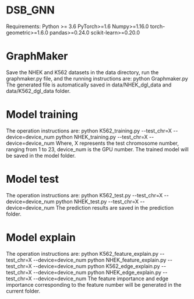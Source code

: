 # DSB_GNN
Requirements:
  Python >= 3.6
  PyTorch>=1.6
  Numpy>=1.16.0
  torch-geometric>=1.6.0
  pandas>=0.24.0
  scikit-learn>=0.20.0

# GraphMaker
Save the NHEK and K562 datasets in the data directory, run the graphmaker.py file, and the running instructions are:
  python Graphmaker.py
The generated file is automatically saved in data/NHEK_dgl_data and data/K562_dgl_data folder.

# Model training
The operation instructions are:
  python K562_training.py --test_chr=X --device=device_num
  python NHEK_training.py --test_chr=X --device=device_num
Where, X represents the test chromosome number, ranging from 1 to 23, device_num is the GPU number. The trained model will be saved in the model folder.

# Model test
The operation instructions are:
  python K562_test.py --test_chr=X --device=device_num
  python NHEK_test.py --test_chr=X --device=device_num
The prediction results are saved in the prediction folder.

# Model explain
The operation instructions are:
  python K562_feature_explain.py --test_chr=X --device=device_num
  python NHEK_feature_explain.py --test_chr=X --device=device_num
  python K562_edge_explain.py --test_chr=X --device=device_num
  python NHEK_edge_explain.py --test_chr=X --device=device_num
The feature importance and edge importance corresponding to the feature number will be generated in the current folder.
